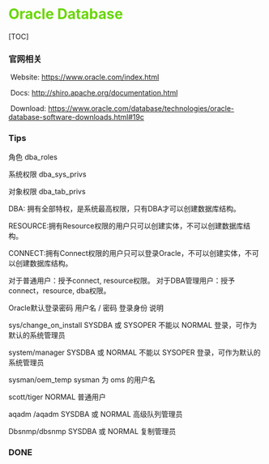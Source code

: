 # <font color=#69D600>Oracle Database</font>

[TOC]

### 官网相关

​	Website: https://www.oracle.com/index.html

​	Docs: http://shiro.apache.org/documentation.html

​	Download: https://www.oracle.com/database/technologies/oracle-database-software-downloads.html#19c



### Tips





角色	dba_roles

系统权限	dba_sys_privs

对象权限	dba_tab_privs



DBA: 拥有全部特权，是系统最高权限，只有DBA才可以创建数据库结构。

RESOURCE:拥有Resource权限的用户只可以创建实体，不可以创建数据库结构。

CONNECT:拥有Connect权限的用户只可以登录Oracle，不可以创建实体，不可以创建数据库结构。

对于普通用户：授予connect, resource权限。
对于DBA管理用户：授予connect，resource, dba权限。



Oracle默认登录密码
用户名 / 密码                      登录身份                              说明


sys/change_on_install       SYSDBA 或 SYSOPER        不能以 NORMAL 登录，可作为默认的系统管理员

system/manager               SYSDBA 或 NORMAL         不能以 SYSOPER 登录，可作为默认的系统管理员


sysman/oem_temp             sysman                            为 oms 的用户名


scott/tiger                        NORMAL                            普通用户

aqadm /aqadm                SYSDBA 或 NORMAL        高级队列管理员

Dbsnmp/dbsnmp           SYSDBA 或 NORMAL           复制管理员





### DONE